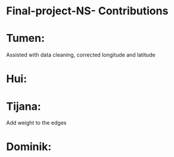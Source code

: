# Final-project-NS- Contributions
# Tumen:
Assisted with data cleaning, corrected longitude and latitude
# Hui:
# Tijana:
Add weight to the edges
# Dominik:

